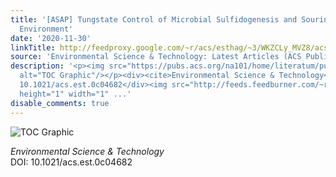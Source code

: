 ```yaml
---
title: '[ASAP] Tungstate Control of Microbial Sulfidogenesis and Souring of the Engineered
  Environment'
date: '2020-11-30'
linkTitle: http://feedproxy.google.com/~r/acs/esthag/~3/WKZCLy_MVZ8/acs.est.0c04682
source: 'Environmental Science & Technology: Latest Articles (ACS Publications)'
description: '<p><img src="https://pubs.acs.org/na101/home/literatum/publisher/achs/journals/content/esthag/0/esthag.ahead-of-print/acs.est.0c04682/20201130/images/medium/es0c04682_0008.gif"
  alt="TOC Graphic"/></p><div><cite>Environmental Science & Technology</cite></div><div>DOI:
  10.1021/acs.est.0c04682</div><img src="http://feeds.feedburner.com/~r/acs/esthag/~4/WKZCLy_MVZ8"
  height="1" width="1" ...'
disable_comments: true
---
```

<p><img src="https://pubs.acs.org/na101/home/literatum/publisher/achs/journals/content/esthag/0/esthag.ahead-of-print/acs.est.0c04682/20201130/images/medium/es0c04682_0008.gif" alt="TOC Graphic"/></p><div><cite>Environmental Science & Technology</cite></div><div>DOI: 10.1021/acs.est.0c04682</div><img src="http://feeds.feedburner.com/~r/acs/esthag/~4/WKZCLy_MVZ8" height="1" width="1" ...